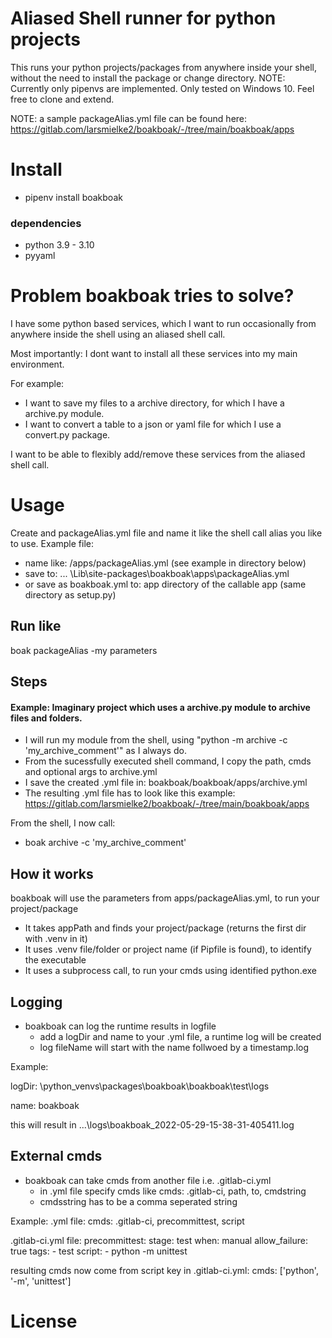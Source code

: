 <!-- README.md -->

# Aliased Shell runner for python projects

This runs your python projects/packages from anywhere inside your shell, without the need to install the package or change directory. 
NOTE: Currently only pipenvs are implemented. Only tested on Windows 10. 
Feel free to clone and extend.

NOTE: a sample packageAlias.yml file can be found here: https://gitlab.com/larsmielke2/boakboak/-/tree/main/boakboak/apps


# Install
- pipenv install boakboak


### dependencies
- python 3.9 - 3.10
- pyyaml



# Problem boakboak tries to solve?
I have some python based services, which I want to run occasionally from anywhere inside the
shell using an aliased shell call.

Most importantly: I dont want to install all these services into my main environment.

For example:
- I want to save my files to a archive directory, for which I have a archive.py module.
- I want to convert a table to a json or yaml file for which I use a convert.py package.

I want to be able to flexibly add/remove these services from the aliased shell call.




# Usage
Create and packageAlias.yml file and name it like the shell call alias you like to use.
Example file:
- name like: /apps/packageAlias.yml (see example in directory below)
- save to: ... \Lib\site-packages\boakboak\apps\packageAlias.yml
- or save as boakboak.yml to: app directory of the callable app (same directory as setup.py)

## Run like
boak packageAlias -my parameters




## Steps

#### Example: Imaginary project which uses a archive.py module to archive files and folders.
- I will run my module from the shell, using "python -m archive -c 'my_archive_comment'" as I always do.
- From the sucessfully executed shell command, I copy the path, cmds and optional args to archive.yml
- I save the created .yml file in: boakboak/boakboak/apps/archive.yml
- The resulting .yml file has to look like this example: https://gitlab.com/larsmielke2/boakboak/-/tree/main/boakboak/apps

From the shell, I now call:
- boak archive -c 'my_archive_comment'


## How it works

boakboak will use the parameters from apps/packageAlias.yml, to run your project/package
- It takes appPath and finds your project/package (returns the first dir with .venv in it)
- It uses .venv file/folder or project name (if Pipfile is found), to identify the executable
- It uses a subprocess call, to run your cmds using identified python.exe

## Logging
- boakboak can log the runtime results in logfile
    - add a logDir and name to your .yml file, a runtime log will be created
    - log fileName will start with the name follwoed by a timestamp.log

Example:

logDir:  \python_venvs\packages\boakboak\boakboak\test\logs

name: boakboak

this will result in ...\logs\boakboak_2022-05-29-15-38-31-405411.log

## External cmds
- boakboak can take cmds from another file i.e. .gitlab-ci.yml
    - in .yml file specify cmds like cmds: .gitlab-ci, path, to, cmdstring
    - cmdsstring has to be a comma seperated string

Example:
.yml file:
cmds: .gitlab-ci, precommittest, script

.gitlab-ci.yml file:
precommittest:
  stage: test
  when: manual
  allow_failure: true
  tags:
        - test
  script:
    - python -m unittest

resulting cmds now come from script key in .gitlab-ci.yml:
cmds: ['python', '-m', 'unittest']

# License
